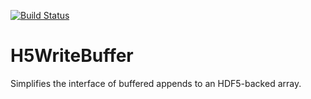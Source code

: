 [![Build Status](https://travis-ci.org/fiatflux/H5WriteBuffer.jl.svg?branch=master)](https://travis-ci.org/fiatflux/H5WriteBuffer.jl)

# H5WriteBuffer
Simplifies the interface of buffered appends to
an HDF5-backed array.
